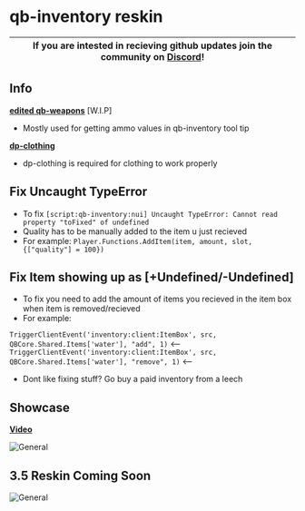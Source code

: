 # qb-inventory reskin 

| If you are intested in recieving github updates join the community on **[Discord](https://discord.gg/NVsaunpesE)**! |
|----|

## Info
**[edited qb-weapons](https://github.com/dojwun/qb-weapons)** [W.I.P]
- Mostly used for getting ammo values in qb-inventory tool tip

**[dp-clothing](https://github.com/andristum/dpclothing)**
- dp-clothing is required for clothing to work properly 



## Fix Uncaught TypeError 
- To fix 
```[script:qb-inventory:nui] Uncaught TypeError: Cannot read property "toFixed" of undefined```
- Quality has to be manually added to the item u just recieved 
- For example: ```Player.Functions.AddItem(item, amount, slot, {["quality"] = 100})```

## Fix Item showing up as [+Undefined/-Undefined] 
- To fix you need to add the amount of items you recieved in the item box when item is removed/recieved
- For example:

```TriggerClientEvent('inventory:client:ItemBox', src, QBCore.Shared.Items['water'], "add", 1)``` <--
```TriggerClientEvent('inventory:client:ItemBox', src, QBCore.Shared.Items['water'], "remove", 1)``` <--

- Dont like fixing stuff? Go buy a paid inventory from a leech

## Showcase

**[Video](https://streamable.com/5tpgg0)**

![General](https://i.imgur.com/ZA393yr.png)

## 3.5 Reskin Coming Soon

![General](https://i.imgur.com/hqE0Joe.png)
